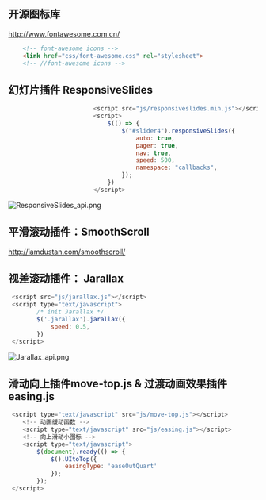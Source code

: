 ##  

## 开源图标库

http://www.fontawesome.com.cn/

```HTML
    <!-- font-awesome icons -->
    <link href="css/font-awesome.css" rel="stylesheet">
    <!-- //font-awesome icons -->
```

## 幻灯片插件 ResponsiveSlides
```javascript
                        <script src="js/responsiveslides.min.js"></script>
                        <script>
                            $(() => {
                                $("#slider4").responsiveSlides({
                                    auto: true,
                                    pager: true,
                                    nav: true,
                                    speed: 500,
                                    namespace: "callbacks",
                                });
                            })
                        </script>
```

![ResponsiveSlides_api.png](https://cdn.acwing.com/media/article/image/2022/10/31/118375_ed6c134358-ResponsiveSlides_api.png)

## 平滑滚动插件：SmoothScroll

http://iamdustan.com/smoothscroll/

## 视差滚动插件： Jarallax

```javascript
 <script src="js/jarallax.js"></script>
 <script type="text/javascript">
        /* init Jarallax */
        $('.jarallax').jarallax({
            speed: 0.5,
        })
 </script>
```

![Jarallax_api.png](https://cdn.acwing.com/media/article/image/2022/10/31/118375_dbba2ed158-jarallax_api.png)



## 滑动向上插件move-top.js & 过渡动画效果插件 easing.js

```javascript
 <script type="text/javascript" src="js/move-top.js"></script>
    <!-- 动画缓动函数 -->
    <script type="text/javascript" src="js/easing.js"></script>
    <!-- 向上滑动小图标 -->
    <script type="text/javascript">
        $(document).ready(() => {
            $().UItoTop({
                easingType: 'easeOutQuart'
            });
        });
 </script>
```



